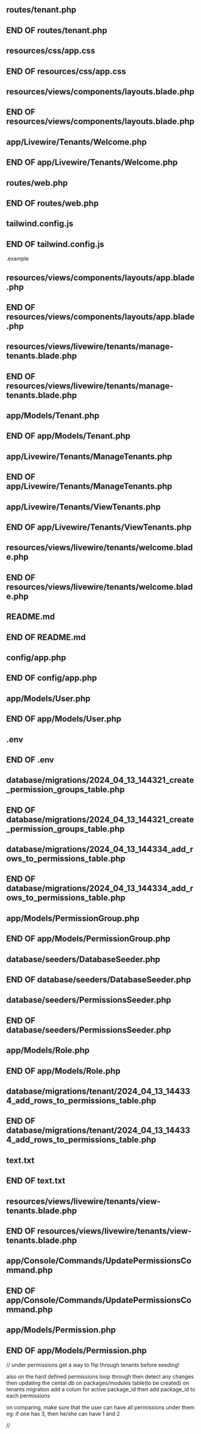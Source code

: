 ## routes/tenant.php
## END OF routes/tenant.php
## resources/css/app.css
## END OF resources/css/app.css
## resources/views/components/layouts.blade.php
## END OF resources/views/components/layouts.blade.php
## app/Livewire/Tenants/Welcome.php
## END OF app/Livewire/Tenants/Welcome.php
## routes/web.php
## END OF routes/web.php
## tailwind.config.js
## END OF tailwind.config.js
.example
## resources/views/components/layouts/app.blade.php
## END OF resources/views/components/layouts/app.blade.php
## resources/views/livewire/tenants/manage-tenants.blade.php
## END OF resources/views/livewire/tenants/manage-tenants.blade.php
## app/Models/Tenant.php
## END OF app/Models/Tenant.php
## app/Livewire/Tenants/ManageTenants.php
## END OF app/Livewire/Tenants/ManageTenants.php
## app/Livewire/Tenants/ViewTenants.php
## END OF app/Livewire/Tenants/ViewTenants.php
## resources/views/livewire/tenants/welcome.blade.php
## END OF resources/views/livewire/tenants/welcome.blade.php
## README.md
## END OF README.md
## config/app.php
## END OF config/app.php
## app/Models/User.php
## END OF app/Models/User.php
## .env
## END OF .env
## database/migrations/2024_04_13_144321_create_permission_groups_table.php
## END OF database/migrations/2024_04_13_144321_create_permission_groups_table.php
## database/migrations/2024_04_13_144334_add_rows_to_permissions_table.php
## END OF database/migrations/2024_04_13_144334_add_rows_to_permissions_table.php
## app/Models/PermissionGroup.php
## END OF app/Models/PermissionGroup.php
## database/seeders/DatabaseSeeder.php
## END OF database/seeders/DatabaseSeeder.php
## database/seeders/PermissionsSeeder.php
## END OF database/seeders/PermissionsSeeder.php
## app/Models/Role.php
## END OF app/Models/Role.php
## database/migrations/tenant/2024_04_13_144334_add_rows_to_permissions_table.php
## END OF database/migrations/tenant/2024_04_13_144334_add_rows_to_permissions_table.php
## text.txt
## END OF text.txt
## resources/views/livewire/tenants/view-tenants.blade.php
## END OF resources/views/livewire/tenants/view-tenants.blade.php
## app/Console/Commands/UpdatePermissionsCommand.php
## END OF app/Console/Commands/UpdatePermissionsCommand.php

## app/Models/Permission.php

## END OF app/Models/Permission.php


//
under permissions 
get a way to flip through tenants before seeding!

also on the hard defined permissions loop through then detect any changes then updating the cental db on packages/modules table(to be created)
on tenants migration add a colum for active package_id
then add package_id to each permissions 

on comparing, make sure that the user can have all permissions under them  eg: if one has 3, then he/she can have 1 and 2

//

